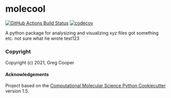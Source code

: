 molecool
==============================
[//]: # (Badges)
[![GitHub Actions Build Status](https://github.com/Gregory-Cooper/molecool/workflows/CI/badge.svg)](https://github.com/Gregory-Cooper/molecool/actions?query=workflow%3ACI)
[![codecov](https://codecov.io/gh/Gregory-Cooper/Learning_Demo/branch/main/graph/badge.svg?token=3XLFQIZ6BL)](https://codecov.io/gh/Gregory-Cooper/Learning_Demo)


A python package for analysizing and visualizing xyz files got something etc. not sure what he wrote
test123
### Copyright

Copyright (c) 2021, Greg Cooper


#### Acknowledgements
 
Project based on the 
[Computational Molecular Science Python Cookiecutter](https://github.com/molssi/cookiecutter-cms) version 1.5.
